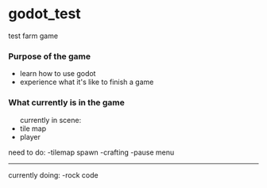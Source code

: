 # godot_test
 test farm game
<h3>Purpose of the game</h3>
<ul>
<li>learn how to use godot</li>
<li>experience what it's like to finish a game</li>
</ul>

<h3>What currently is in the game</h3>
<ul>currently in scene:
<li>tile map</li>
<li>player</li>
</ul>

need to do:
-tilemap spawn
-crafting
-pause menu
___________

currently doing:
-rock code

